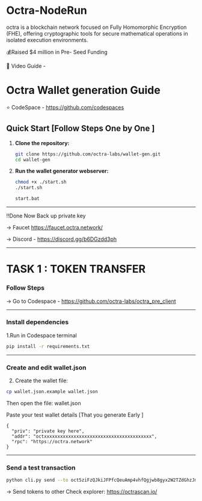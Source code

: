 # Octra-NodeRun
octra  is a blockchain network focused on Fully Homomorphic Encryption (FHE), offering cryptographic tools for secure mathematical operations in isolated execution environments.  

💰Raised $4 million in Pre- Seed Funding   

📌 Video Guide - 


#  Octra Wallet generation Guide

⭐️ CodeSpace - https://github.com/codespaces

## Quick Start [Follow Steps One by One ] 

1. **Clone the repository:**
   ```bash
   git clone https://github.com/octra-labs/wallet-gen.git
   cd wallet-gen
   ```

2. **Run the wallet generator webserver:**
   

   ```bash
   chmod +x ./start.sh
   ./start.sh
   ```
   
   ```bash
   start.bat
   ```
---

 ‼️Done Now Back up private key

→ Faucet  https://faucet.octra.network/

→ Discord - https://discord.gg/b6DGzdd3ph

---



#  TASK 1 : TOKEN TRANSFER

###  Follow Steps 

→ Go to Codespace - https://github.com/octra-labs/octra_pre_client

---

###   Install dependencies

1.Run in Codespace terminal

```bash
pip install -r requirements.txt
````

---

###  Create and edit wallet.json

2. Create the wallet file:

```bash
cp wallet.json.example wallet.json
```

Then open the file: wallet.json

Paste your test wallet details [That you generate Early ] 



```
{
  "priv": "private key here",
  "addr": "octxxxxxxxxxxxxxxxxxxxxxxxxxxxxxxxxxxxxxxxx",
  "rpc": "https://octra.network"
}
```

---

###  Send a test transaction

```bash
python cli.py send --to oct5ziFzQJkiJFPfcQeuAmp4vhfQgjwb8gyx2W2TZdGhzJm --amount 0.01
```

→ Send tokens to other Check  explorer: https://octrascan.io/
